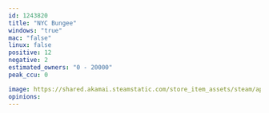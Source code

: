 ```yaml
---
id: 1243820
title: "NYC Bungee"
windows: "true"
mac: "false"
linux: false
positive: 12
negative: 2
estimated_owners: "0 - 20000"
peak_ccu: 0

image: https://shared.akamai.steamstatic.com/store_item_assets/steam/apps/1243820/header.jpg?t=1588341819
opinions:
---
```

